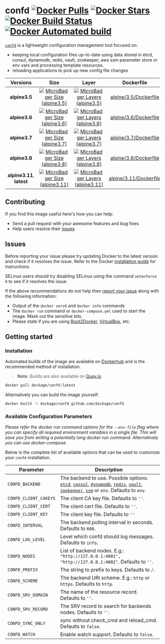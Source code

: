 # confd [![Docker Pulls](https://img.shields.io/docker/pulls/dockage/confd.svg)](https://hub.docker.com/r/dockage/confd/) [![Docker Stars](https://img.shields.io/docker/stars/dockage/confd.svg?style=flat)](https://hub.docker.com/r/dockage/confd/) [![Docker Build Status](https://img.shields.io/docker/build/dockage/confd.svg)](https://hub.docker.com/r/dockage/confd/) [![Docker Automated build](https://img.shields.io/docker/automated/dockage/confd.svg)](https://hub.docker.com/r/dockage/confd/)

[`confd`](http://confd.io) is a lightweight configuration management tool focused on:

* keeping local configuration files up-to-date using data stored in etcd, consul, dynamodb, redis, vault, zookeeper, aws ssm parameter store or env vars and processing template resources.
* reloading applications to pick up new config file changes

|Versions|Size|Layer|Dockerfile|
|:-----:|:---:|:---:|:--------:|
|**alpine3.5**|[![MicroBadger Size (alpine3.5)](https://img.shields.io/microbadger/image-size/dockage/confd/alpine3.5.svg)](https://microbadger.com/images/dockage/confd:alpine3.5)|[![MicroBadger Layers (alpine3.5)](https://img.shields.io/microbadger/layers/dockage/confd/alpine3.5.svg)](https://microbadger.com/images/dockage/confd:alpine3.5)|[alpine/3.5/Dockerfile](https://github.com/dockage/confd/blob/master/alpine/3.5/Dockerfile)|
|**alpine3.6**|[![MicroBadger Size (alpine3.6)](https://img.shields.io/microbadger/image-size/dockage/confd/alpine3.6.svg)](https://microbadger.com/images/dockage/confd:alpine3.6)|[![MicroBadger Layers (alpine3.6)](https://img.shields.io/microbadger/layers/dockage/confd/alpine3.6.svg)](https://microbadger.com/images/dockage/confd:alpine3.6)|[alpine/3.6/Dockerfile](https://github.com/dockage/confd/blob/master/alpine/3.6/Dockerfile)|
|**alpine3.7**|[![MicroBadger Size (alpine3.7)](https://img.shields.io/microbadger/image-size/dockage/confd/alpine3.7.svg)](https://microbadger.com/images/dockage/confd:alpine3.7)|[![MicroBadger Layers (alpine3.7)](https://img.shields.io/microbadger/layers/dockage/confd/alpine3.7.svg)](https://microbadger.com/images/dockage/confd:alpine3.7)|[alpine/3.7/Dockerfile](https://github.com/dockage/confd/blob/master/alpine/3.7/Dockerfile)|
|**alpine3.8**|[![MicroBadger Size (alpine3.8)](https://img.shields.io/microbadger/image-size/dockage/confd/alpine3.8.svg)](https://microbadger.com/images/dockage/confd:alpine3.8)|[![MicroBadger Layers (alpine3.8)](https://img.shields.io/microbadger/layers/dockage/confd/alpine3.8.svg)](https://microbadger.com/images/dockage/confd:alpine3.8)|[alpine/3.8/Dockerfile](https://github.com/dockage/confd/blob/master/alpine/3.8/Dockerfile)|
|**alpine3.11**, **latest**|[![MicroBadger Size (alpine3.11)](https://img.shields.io/microbadger/image-size/dockage/confd/alpine3.11.svg)](https://microbadger.com/images/dockage/confd:alpine3.11)|[![MicroBadger Layers (alpine3.11)](https://img.shields.io/microbadger/layers/dockage/confd/alpine3.11.svg)](https://microbadger.com/images/dockage/confd:alpine3.11)|[alpine/3.11/Dockerfile](https://github.com/dockage/confd/blob/master/alpine/3.11/Dockerfile)|

## Contributing

If you find this image useful here's how you can help:

* Send a pull request with your awesome features and bug fixes
* Help users resolve their [issues](../../issues?q=is%3Aopen+is%3Aissue)

## Issues

Before reporting your issue please try updating Docker to the latest version and check if it resolves the issue. Refer to the Docker [installation guide](https://docs.docker.com/installation) for instructions.

SELinux users should try disabling SELinux using the command `setenforce 0` to see if it resolves the issue.

If the above recommendations do not help then [report your issue](../../issues/new) along with the following information:

* Output of the `docker vers6` and `docker info` commands
* The `docker run` command or `docker-compose.yml` used to start the image. Mask out the sensitive bits.
* Please state if you are using [Boot2Docker](http://www.boot2docker.io), [VirtualBox](https://www.virtualbox.org), etc.

## Getting started

### Installation

Automated builds of the image are available on [Dockerhub](https://hub.docker.com/r/dockage/confd) and is the recommended method of installation.

> **Note**: Builds are also available on [Quay.io](https://quay.io/repository/dockage/confd)

```bash
docker pull dockage/confd:latest
```

Alternatively you can build the image yourself.

```bash
docker build -t dockage/confd github.com/dockage/confd
```

### Available Configuration Parameters

*Please refer the docker run command options for the `--env-file` flag where you can specify all required environment variables in a single file. This will save you from writing a potentially long docker run command. Alternatively you can use docker-compose.*

Below is the complete list of available options that can be used to customize your `confd` installation.

| Parameter | Description |
|-----------|-------------|
| `CONFD_BACKEND` | The backend to use. Possible options: [`etcd`](https://github.com/coreos/etcd), [`consul`](http://consul.io), [`dynamodb`](http://aws.amazon.com/dynamodb), [`redis`](http://redis.io), [`vault`](https://vaultproject.io), [`zookeeper`](https://zookeeper.apache.org), [`ssm`](https://aws.amazon.com/ec2/systems-manager) or `env`. Defaults to `env`. |
| `CONFD_CLIENT_CAKEYS` | The client CA key file. Defaults to `''`. |
| `CONFD_CLIENT_CERT` | The client cert file. Defaults to `''`. |
| `CONFD_CLIENT_KEY` | The client key file. Defaults to `''` |
| `CONFD_INTERVAL` | The backend polling interval in seconds. Defaults to `600`. |
| `CONFD_LOG_LEVEL` | Level which confd should log messages. Defaults to `info`. |
| `CONFD_NODES` | List of backend nodes. E.g.: `"http://127.0.0.1:4001", "http://127.0.0.1:4002"`. Defaults to `''`. |
| `CONFD_PREFIX` | The string to prefix to keys. Defaults to `/`. |
| `CONFD_SCHEME` | The backend URI scheme. E.g.: `http` or `https`. Defaults to `http`. |
| `CONFD_SRV_DOMAIN` | The name of the resource record. Defaults to `''`. |
| `CONFD_SRV_RECORD` | The SRV record to search for backends nodes. Defaults to `''`. |
| `CONFD_SYNC_ONLY` | sync without check_cmd and reload_cmd. Defaults to `false`. |
| `CONFD_WATCH` | Enable watch support. Defaults to `false`. |
